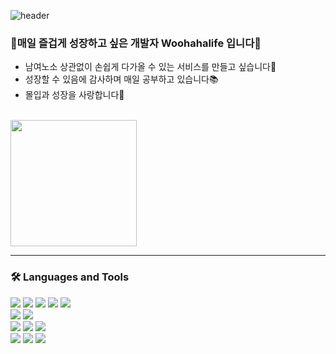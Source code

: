 ![header](https://capsule-render.vercel.app/api?type=waving&color=gradient&height=250&section=header&text=WelCome!&fontSize=90&desc=Woohahalife`s%20dev%20profile&descAlign=62&fontAlign=50&fontAlignY=38)

### 👋매일 즐겁게 성장하고 싶은 개발자 Woohahalife 입니다👋
- 남여노소 상관없이 손쉽게 다가올 수 있는 서비스를 만들고 싶습니다🤝
- 성장할 수 있음에 감사하며 매일 공부하고 있습니다📚
- 몰입과 성장을 사랑합니다🌱</br></br>

<!--<a href="https://github.com/Woohahalife"><img align="center" style="height:202px" src="https://github-readme-stats.vercel.app/api?username=Woohahalife&show_icons=true&include_all_commits=true&theme=highcontrast&hide_border=true" alt="SOKURI's github stats" /></a>-->

<a href="https://github.com/Woohahalife"><img align="center" style="height:202px" src="https://github-readme-stats.vercel.app/api/top-langs/?username=Woohahalife&layout=compact&theme=nord&hide_border=true" /></a> 

--- 
### 🛠 Languages and Tools

<img src="https://img.shields.io/badge/JAVA-CC0000?style=flat-square&logo=OpenJDK&logoColor=white"/></t>
<img src="https://img.shields.io/badge/Spring-6DB33F?style=flat-square&logo=Spring&logoColor=white"/>
<img src="https://img.shields.io/badge/Spring Boot-6DB33F?style=flat-square&logo=Spring Boot&logoColor=white"/>
<img src="https://img.shields.io/badge/Spring Security-6DB33F?style=flat-square&logo=springsecurity&logoColor=white"/>
<img src="https://img.shields.io/badge/hibernate-59666C?style=flat-square&logo=hibernate&logoColor=white"/></br>
<img src="https://img.shields.io/badge/MySQL-4479A1?style=flat-square&logo=mysql&logoColor=white"/>
<img src="https://img.shields.io/badge/ORACLE-F80000?style=flat-square&logo=oracle&logoColor=white"/></br>
<img src="https://img.shields.io/badge/CSS3-1572B6?style=flat-square&logo=CSS3&logoColor=white"/>
<img src="https://img.shields.io/badge/HTML5-E34F26?style=flat-square&logo=HTML5&logoColor=white"/> 
<img src="https://img.shields.io/badge/JavaScript-F7DF1E?style=flat-square&logo=JavaScript&logoColor=white"/></br>
<img src="https://img.shields.io/badge/Linux-FCC624?style=flat-square&logo=Linux&logoColor=white"/>
<img src="https://img.shields.io/badge/Amazon AWS-232F3E?style=flat-square&logo=amazonaws&logoColor=white"/>
<img src="https://img.shields.io/badge/Git-F05032?style=flat-square&logo=Git&logoColor=white"/>
